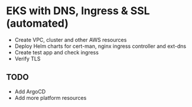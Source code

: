 # EKS with DNS, Ingress & SSL (automated)

- Create VPC, cluster and other AWS resources
- Deploy Helm charts for cert-man, nginx ingress controller and ext-dns
- Create test app and check ingress
- Verify TLS

## TODO

- Add ArgoCD
- Add more platform resources
